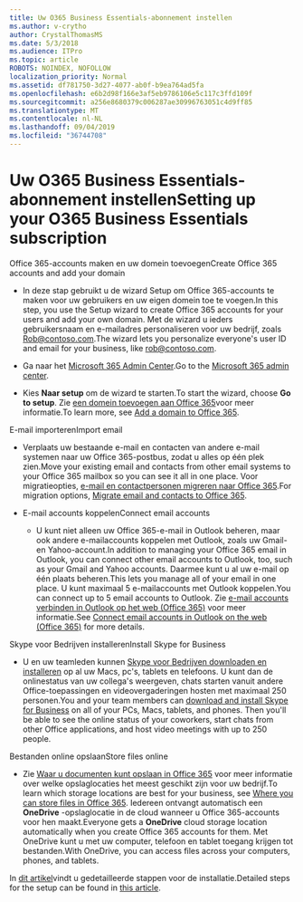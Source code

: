 ```yaml
---
title: Uw O365 Business Essentials-abonnement instellen
ms.author: v-crytho
author: CrystalThomasMS
ms.date: 5/3/2018
ms.audience: ITPro
ms.topic: article
ROBOTS: NOINDEX, NOFOLLOW
localization_priority: Normal
ms.assetid: df781750-3d27-4077-ab0f-b9ea764ad5fa
ms.openlocfilehash: e6b2d98f166e3af5eb9786106e5c117c3ffd109f
ms.sourcegitcommit: a256e8680379c006287ae30996763051c4d9ff85
ms.translationtype: MT
ms.contentlocale: nl-NL
ms.lasthandoff: 09/04/2019
ms.locfileid: "36744708"
---
```

# <a name="setting-up-your-o365-business-essentials-subscription"></a><span data-ttu-id="8ba24-102">Uw O365 Business Essentials-abonnement instellen</span><span class="sxs-lookup"><span data-stu-id="8ba24-102">Setting up your O365 Business Essentials subscription</span></span>

<span data-ttu-id="8ba24-103">Office 365-accounts maken en uw domein toevoegen</span><span class="sxs-lookup"><span data-stu-id="8ba24-103">Create Office 365 accounts and add your domain</span></span>
  
- <span data-ttu-id="8ba24-104">In deze stap gebruikt u de wizard Setup om Office 365-accounts te maken voor uw gebruikers en uw eigen domein toe te voegen.</span><span class="sxs-lookup"><span data-stu-id="8ba24-104">In this step, you use the Setup wizard to create Office 365 accounts for your users and add your own domain.</span></span> <span data-ttu-id="8ba24-105">Met de wizard u ieders gebruikersnaam en e-mailadres personaliseren voor uw bedrijf, zoals [Rob@contoso.com](mailto:rob@contoso.com).</span><span class="sxs-lookup"><span data-stu-id="8ba24-105">The wizard lets you personalize everyone's user ID and email for your business, like [rob@contoso.com](mailto:rob@contoso.com).</span></span>
    
- <span data-ttu-id="8ba24-106">Ga naar het [Microsoft 365 Admin Center](https://login.partner.microsoftonline.cn/).</span><span class="sxs-lookup"><span data-stu-id="8ba24-106">Go to the [Microsoft 365 admin center](https://login.partner.microsoftonline.cn/).</span></span>
    
- <span data-ttu-id="8ba24-107">Kies **Naar setup** om de wizard te starten.</span><span class="sxs-lookup"><span data-stu-id="8ba24-107">To start the wizard, choose **Go to setup**.</span></span> <span data-ttu-id="8ba24-108">Zie [een domein toevoegen aan Office 365](https://docs.microsoft.com/office365/admin/setup/add-domain)voor meer informatie.</span><span class="sxs-lookup"><span data-stu-id="8ba24-108">To learn more, see [Add a domain to Office 365](https://docs.microsoft.com/office365/admin/setup/add-domain).</span></span>
    
<span data-ttu-id="8ba24-109">E-mail importeren</span><span class="sxs-lookup"><span data-stu-id="8ba24-109">Import email</span></span>
  
- <span data-ttu-id="8ba24-110">Verplaats uw bestaande e-mail en contacten van andere e-mail systemen naar uw Office 365-postbus, zodat u alles op één plek zien.</span><span class="sxs-lookup"><span data-stu-id="8ba24-110">Move your existing email and contacts from other email systems to your Office 365 mailbox so you can see it all in one place.</span></span> <span data-ttu-id="8ba24-111">Voor migratieopties, [e-mail en contactpersonen migreren naar Office 365](https://docs.microsoft.com/office365/admin/setup/migrate-email-and-contacts-admin).</span><span class="sxs-lookup"><span data-stu-id="8ba24-111">For migration options, [Migrate email and contacts to Office 365](https://docs.microsoft.com/office365/admin/setup/migrate-email-and-contacts-admin).</span></span>
    
- <span data-ttu-id="8ba24-112">E-mail accounts koppelen</span><span class="sxs-lookup"><span data-stu-id="8ba24-112">Connect email accounts</span></span>
    
  - <span data-ttu-id="8ba24-113">U kunt niet alleen uw Office 365-e-mail in Outlook beheren, maar ook andere e-mailaccounts koppelen met Outlook, zoals uw Gmail- en Yahoo-account.</span><span class="sxs-lookup"><span data-stu-id="8ba24-113">In addition to managing your Office 365 email in Outlook, you can connect other email accounts to Outlook, too, such as your Gmail and Yahoo accounts.</span></span> <span data-ttu-id="8ba24-114">Daarmee kunt u al uw e-mail op één plaats beheren.</span><span class="sxs-lookup"><span data-stu-id="8ba24-114">This lets you manage all of your email in one place.</span></span> <span data-ttu-id="8ba24-115">U kunt maximaal 5 e-mailaccounts met Outlook koppelen.</span><span class="sxs-lookup"><span data-stu-id="8ba24-115">You can connect up to 5 email accounts to Outlook.</span></span> <span data-ttu-id="8ba24-116">Zie [e-mail accounts verbinden in Outlook op het web (Office 365)](https://support.office.com/Article/Connect-email-accounts-in-Outlook-on-the-web-Office-365-d7012ff0-924f-4f78-8aca-c3912d886c4d) voor meer informatie.</span><span class="sxs-lookup"><span data-stu-id="8ba24-116">See [Connect email accounts in Outlook on the web (Office 365)](https://support.office.com/Article/Connect-email-accounts-in-Outlook-on-the-web-Office-365-d7012ff0-924f-4f78-8aca-c3912d886c4d) for more details.</span></span> 
    
<span data-ttu-id="8ba24-117">Skype voor Bedrijven installeren</span><span class="sxs-lookup"><span data-stu-id="8ba24-117">Install Skype for Business</span></span>
  
- <span data-ttu-id="8ba24-p105">U en uw teamleden kunnen [Skype voor Bedrijven downloaden en installeren](https://support.office.com/Article/download-and-install-Skype-for-Business-8a0d4da8-9d58-44f9-9759-5c8f340cb3fb) op al uw Macs, pc's, tablets en telefoons. U kunt dan de onlinestatus van uw collega's weergeven, chats starten vanuit andere Office-toepassingen en videovergaderingen hosten met maximaal 250 personen.</span><span class="sxs-lookup"><span data-stu-id="8ba24-p105">You and your team members can [download and install Skype for Business](https://support.office.com/Article/download-and-install-Skype-for-Business-8a0d4da8-9d58-44f9-9759-5c8f340cb3fb) on all of your PCs, Macs, tablets, and phones. Then you'll be able to see the online status of your coworkers, start chats from other Office applications, and host video meetings with up to 250 people.</span></span> 
    
<span data-ttu-id="8ba24-120">Bestanden online opslaan</span><span class="sxs-lookup"><span data-stu-id="8ba24-120">Store files online</span></span>
  
- <span data-ttu-id="8ba24-121">Zie [Waar u documenten kunt opslaan in Office 365](https://support.office.com/article/c7c20284-bc94-47f4-9728-d28e9daf0790.aspx) voor meer informatie over welke opslaglocaties het meest geschikt zijn voor uw bedrijf.</span><span class="sxs-lookup"><span data-stu-id="8ba24-121">To learn which storage locations are best for your business, see [Where you can store files in Office 365](https://support.office.com/article/c7c20284-bc94-47f4-9728-d28e9daf0790.aspx).</span></span> <span data-ttu-id="8ba24-122">Iedereen ontvangt automatisch een **OneDrive** -opslaglocatie in de cloud wanneer u Office 365-accounts voor hen maakt.</span><span class="sxs-lookup"><span data-stu-id="8ba24-122">Everyone gets a **OneDrive** cloud storage location automatically when you create Office 365 accounts for them.</span></span> <span data-ttu-id="8ba24-123">Met OneDrive kunt u met uw computer, telefoon en tablet toegang krijgen tot bestanden.</span><span class="sxs-lookup"><span data-stu-id="8ba24-123">With OneDrive, you can access files across your computers, phones, and tablets.</span></span> 
    
<span data-ttu-id="8ba24-124">In [dit artikel](https://docs.microsoft.com/office365/admin/setup/setup)vindt u gedetailleerde stappen voor de installatie.</span><span class="sxs-lookup"><span data-stu-id="8ba24-124">Detailed steps for the setup can be found in [this article](https://docs.microsoft.com/office365/admin/setup/setup).</span></span>
  


